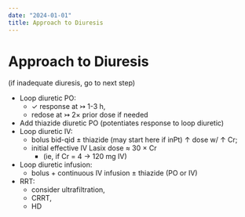 ```yaml
---
date: "2024-01-01"
title: Approach to Diuresis
---
```



# Approach to Diuresis

(if inadequate diuresis, go to next step)

- Loop diuretic PO:
  - ✓ response at ↣ 1-3 h,
  - redose at ↣ 2× prior dose if needed
- Add thiazide diuretic PO (potentiates response to loop diuretic)
- Loop diuretic IV:
  - bolus bid-qid ± thiazide (may start here if inPt) ↑ dose w/ ↑ Cr;
  - initial effective IV Lasix dose ≈ 30 × Cr
    - (ie, if Cr = 4 → 120 mg IV)
- Loop diuretic infusion:
  - bolus + continuous IV infusion ± thiazide (PO or IV)
- RRT:
  - consider ultrafiltration,
  - CRRT,
  - HD
